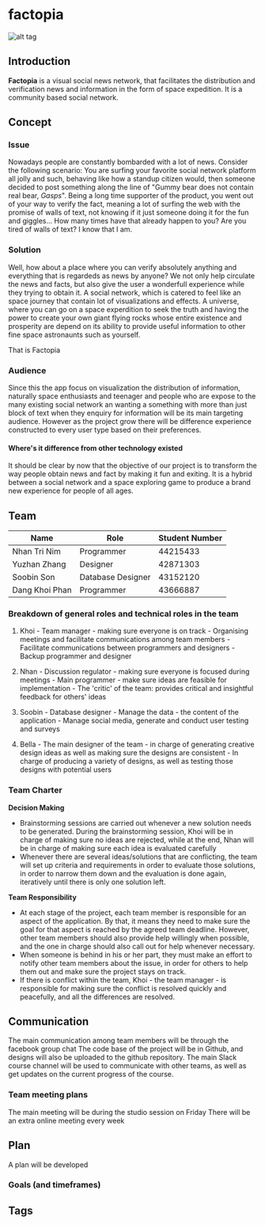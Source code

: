# factopia
![alt tag](http://i.imgur.com/FhewJSP.jpg?1)

## Introduction
**Factopia** is a visual social news network, that facilitates the distribution and verification news and information in the form of space expedition. It is a community based social network.
## Concept
### Issue
  
  Nowadays people are constantly bombarded with a lot of news. 
  Consider the following scenario: You are surfing your favorite social network platform all jolly and such, behaving like how a standup citizen would, then someone decided to post something along the line of "Gummy bear does not contain real bear, *Gasps*". Being a long time supporter of the product, you went out of your way to verify the fact, meaning a lot of surfing the web with the promise of walls of text, not knowing if it just someone doing it for the fun and giggles...
  How many times have that already happen to you? 
  Are you tired of walls of text?
  I know that I am.
  
### Solution
  
  Well, how about a place where you can verify absolutely anything and everything that is regardeds as news by anyone?
  We not only help circulate the news and facts, but also give the user a wonderfull experience while they trying to obtain it.
  A social network, which is catered to feel like an space journey that contain lot of visualizations and effects. A universe, where you can go on a space experdition to seek the truth and having the power to create your own giant flying rocks whose entire existence and prosperity are depend on its ability to provide useful information to other fine space astronaunts such as yourself. 
  
  That is Factopia

### Audience
  Since this the app focus on visualization the distribution of information, naturally space enthusiasts and teenager and people who are expose to the many existing social network an wanting a something with more than just block of text when they enquiry for information will be its main targeting audience. However as the project grow there will be difference experience constructed to every user type based on their preferences.
  
#### Where's it difference from other technology existed
  It should be clear by now that the objective of our project is to transform the way people obtain news and fact by making it fun and exiting. It is a hybrid between a social network and a space exploring game to produce a brand new experience for people of all ages.
  
## Team ##
Name | Role | Student Number
---- | ---- | --------------
Nhan Tri Nim | Programmer | 44215433
Yuzhan Zhang | Designer | 42871303
Soobin Son | Database Designer | 43152120
Dang Khoi Phan | Programmer | 43666887

### Breakdown of general roles and technical roles in the team ###

  1. Khoi
    - Team manager - making sure everyone is on track
    - Organising meetings and facilitate communications among team members
    - Facilitate communications between programmers and designers
    - Backup programmer and designer

  2. Nhan
    - Discussion regulator - making sure everyone is focused during meetings
    - Main programmer - make sure ideas are feasible for implementation
    - The 'critic' of the team: provides critical and insightful feedback for others' ideas

  3. Soobin
    - Database designer
    - Manage the data - the content of the application
    - Manage social media, generate and conduct user testing and surveys

  4. Bella
    - The main designer of the team - in charge of generating creative design ideas as well as making sure the designs are consistent
    - In charge of producing a variety of designs, as well as testing those designs with potential users

### Team Charter ###
**Decision Making**
  - Brainstorming sessions are carried out whenever a new solution needs to be generated. During the brainstorming session, Khoi will be in charge of making sure no ideas are rejected, while at the end, Nhan will be in charge of making sure each idea is evaluated carefully
  - Whenever there are several ideas/solutions that are conflicting, the team will set up criteria and requirements in order to evaluate those solutions, in order to narrow them down and the evaluation is done again, iteratively until there is only one solution left.

**Team Responsibility**
  - At each stage of the project, each team member is responsible for an aspect of the application. By that, it means they need to make sure the goal for that aspect is reached by the agreed team deadline. However, other team members should also provide help willingly when possible, and the one in charge should also call out for help whenever necessary. 
  - When someone is behind in his or her part, they must make an effort to notify other team members about the issue, in order for others to help them out and make sure the project stays on track.
  - If there is conflict within the team, Khoi - the team manager - is responsible for making sure the conflict is resolved quickly and peacefully, and all the differences are resolved.

## Communication
The main communication among team members will be through the facebook group chat 
The code base of the project will be in Github, and designs will also be uploaded to the github repository.
The main Slack course channel will be used to communicate with other teams, as well as get updates on the current progress of the course.
### Team meeting plans
The main meeting will be during the studio session on Friday
There will be an extra online meeting every week 

## Plan ##
A plan will be developed 

### Goals (and timeframes)

## Tags
